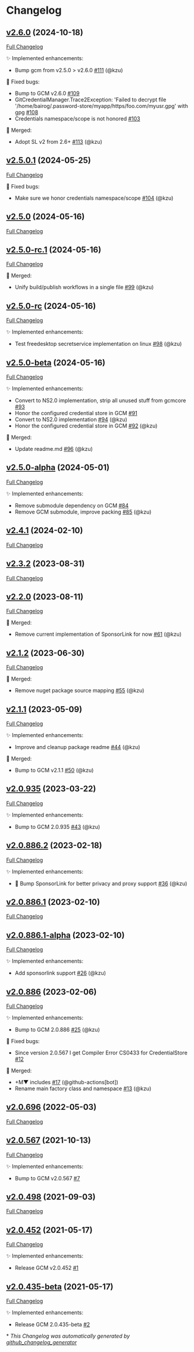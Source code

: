 # Changelog

## [v2.6.0](https://github.com/devlooped/CredentialManager/tree/v2.6.0) (2024-10-18)

[Full Changelog](https://github.com/devlooped/CredentialManager/compare/v2.5.0.1...v2.6.0)

:sparkles: Implemented enhancements:

- Bump gcm from v2.5.0 \> v2.6.0 [\#111](https://github.com/devlooped/CredentialManager/pull/111) (@kzu)

:bug: Fixed bugs:

- Bump to GCM v2.6.0 [\#109](https://github.com/devlooped/CredentialManager/issues/109)
- GitCredentialManager.Trace2Exception: 'Failed to decrypt file '/home/bairog/.password-store/myapp/https/foo.com/myusr.gpg' with gpg [\#108](https://github.com/devlooped/CredentialManager/issues/108)
- Credentials namespace/scope is not honored [\#103](https://github.com/devlooped/CredentialManager/issues/103)

:twisted_rightwards_arrows: Merged:

- Adopt SL v2 from 2.6+ [\#113](https://github.com/devlooped/CredentialManager/pull/113) (@kzu)

## [v2.5.0.1](https://github.com/devlooped/CredentialManager/tree/v2.5.0.1) (2024-05-25)

[Full Changelog](https://github.com/devlooped/CredentialManager/compare/v2.5.0...v2.5.0.1)

:bug: Fixed bugs:

- Make sure we honor credentials namespace/scope [\#104](https://github.com/devlooped/CredentialManager/pull/104) (@kzu)

## [v2.5.0](https://github.com/devlooped/CredentialManager/tree/v2.5.0) (2024-05-16)

[Full Changelog](https://github.com/devlooped/CredentialManager/compare/v2.5.0-rc.1...v2.5.0)

## [v2.5.0-rc.1](https://github.com/devlooped/CredentialManager/tree/v2.5.0-rc.1) (2024-05-16)

[Full Changelog](https://github.com/devlooped/CredentialManager/compare/v2.5.0-rc...v2.5.0-rc.1)

:twisted_rightwards_arrows: Merged:

- Unify build/publish workflows in a single file [\#99](https://github.com/devlooped/CredentialManager/pull/99) (@kzu)

## [v2.5.0-rc](https://github.com/devlooped/CredentialManager/tree/v2.5.0-rc) (2024-05-16)

[Full Changelog](https://github.com/devlooped/CredentialManager/compare/v2.5.0-beta...v2.5.0-rc)

:sparkles: Implemented enhancements:

- Test freedesktop secretservice implementation on linux [\#98](https://github.com/devlooped/CredentialManager/pull/98) (@kzu)

## [v2.5.0-beta](https://github.com/devlooped/CredentialManager/tree/v2.5.0-beta) (2024-05-16)

[Full Changelog](https://github.com/devlooped/CredentialManager/compare/v2.5.0-alpha...v2.5.0-beta)

:sparkles: Implemented enhancements:

- Convert to NS2.0 implementation, strip all unused stuff from gcmcore [\#93](https://github.com/devlooped/CredentialManager/issues/93)
- Honor the configured credential store in GCM  [\#91](https://github.com/devlooped/CredentialManager/issues/91)
- Convert to NS2.0 implementation [\#94](https://github.com/devlooped/CredentialManager/pull/94) (@kzu)
- Honor the configured credential store in GCM [\#92](https://github.com/devlooped/CredentialManager/pull/92) (@kzu)

:twisted_rightwards_arrows: Merged:

- Update readme.md [\#96](https://github.com/devlooped/CredentialManager/pull/96) (@kzu)

## [v2.5.0-alpha](https://github.com/devlooped/CredentialManager/tree/v2.5.0-alpha) (2024-05-01)

[Full Changelog](https://github.com/devlooped/CredentialManager/compare/v2.4.1...v2.5.0-alpha)

:sparkles: Implemented enhancements:

- Remove submodule dependency on GCM [\#84](https://github.com/devlooped/CredentialManager/issues/84)
- Remove GCM submodule, improve packing [\#85](https://github.com/devlooped/CredentialManager/pull/85) (@kzu)

## [v2.4.1](https://github.com/devlooped/CredentialManager/tree/v2.4.1) (2024-02-10)

[Full Changelog](https://github.com/devlooped/CredentialManager/compare/v2.3.2...v2.4.1)

## [v2.3.2](https://github.com/devlooped/CredentialManager/tree/v2.3.2) (2023-08-31)

[Full Changelog](https://github.com/devlooped/CredentialManager/compare/v2.2.0...v2.3.2)

## [v2.2.0](https://github.com/devlooped/CredentialManager/tree/v2.2.0) (2023-08-11)

[Full Changelog](https://github.com/devlooped/CredentialManager/compare/v2.1.2...v2.2.0)

:twisted_rightwards_arrows: Merged:

- Remove current implementation of SponsorLink for now [\#61](https://github.com/devlooped/CredentialManager/pull/61) (@kzu)

## [v2.1.2](https://github.com/devlooped/CredentialManager/tree/v2.1.2) (2023-06-30)

[Full Changelog](https://github.com/devlooped/CredentialManager/compare/v2.1.1...v2.1.2)

:twisted_rightwards_arrows: Merged:

- Remove nuget package source mapping [\#55](https://github.com/devlooped/CredentialManager/pull/55) (@kzu)

## [v2.1.1](https://github.com/devlooped/CredentialManager/tree/v2.1.1) (2023-05-09)

[Full Changelog](https://github.com/devlooped/CredentialManager/compare/v2.0.935...v2.1.1)

:sparkles: Implemented enhancements:

- Improve and cleanup package readme [\#44](https://github.com/devlooped/CredentialManager/pull/44) (@kzu)

:twisted_rightwards_arrows: Merged:

- Bump to GCM v2.1.1 [\#50](https://github.com/devlooped/CredentialManager/pull/50) (@kzu)

## [v2.0.935](https://github.com/devlooped/CredentialManager/tree/v2.0.935) (2023-03-22)

[Full Changelog](https://github.com/devlooped/CredentialManager/compare/v2.0.886.2...v2.0.935)

:sparkles: Implemented enhancements:

- Bump to GCM 2.0.935 [\#43](https://github.com/devlooped/CredentialManager/pull/43) (@kzu)

## [v2.0.886.2](https://github.com/devlooped/CredentialManager/tree/v2.0.886.2) (2023-02-18)

[Full Changelog](https://github.com/devlooped/CredentialManager/compare/v2.0.886.1...v2.0.886.2)

:sparkles: Implemented enhancements:

- 💜 Bump SponsorLink for better privacy and proxy support [\#36](https://github.com/devlooped/CredentialManager/pull/36) (@kzu)

## [v2.0.886.1](https://github.com/devlooped/CredentialManager/tree/v2.0.886.1) (2023-02-10)

[Full Changelog](https://github.com/devlooped/CredentialManager/compare/v2.0.886.1-alpha...v2.0.886.1)

## [v2.0.886.1-alpha](https://github.com/devlooped/CredentialManager/tree/v2.0.886.1-alpha) (2023-02-10)

[Full Changelog](https://github.com/devlooped/CredentialManager/compare/v2.0.886...v2.0.886.1-alpha)

:sparkles: Implemented enhancements:

- Add sponsorlink support [\#26](https://github.com/devlooped/CredentialManager/pull/26) (@kzu)

## [v2.0.886](https://github.com/devlooped/CredentialManager/tree/v2.0.886) (2023-02-06)

[Full Changelog](https://github.com/devlooped/CredentialManager/compare/v2.0.696...v2.0.886)

:sparkles: Implemented enhancements:

- Bump to GCM 2.0.886 [\#25](https://github.com/devlooped/CredentialManager/pull/25) (@kzu)

:bug: Fixed bugs:

- Since version 2.0.567 I get Compiler Error CS0433 for CredentialStore [\#12](https://github.com/devlooped/CredentialManager/issues/12)

:twisted_rightwards_arrows: Merged:

- +M▼ includes [\#17](https://github.com/devlooped/CredentialManager/pull/17) (@github-actions[bot])
- Rename main factory class and namespace [\#13](https://github.com/devlooped/CredentialManager/pull/13) (@kzu)

## [v2.0.696](https://github.com/devlooped/CredentialManager/tree/v2.0.696) (2022-05-03)

[Full Changelog](https://github.com/devlooped/CredentialManager/compare/v2.0.567...v2.0.696)

## [v2.0.567](https://github.com/devlooped/CredentialManager/tree/v2.0.567) (2021-10-13)

[Full Changelog](https://github.com/devlooped/CredentialManager/compare/v2.0.498...v2.0.567)

:sparkles: Implemented enhancements:

- Bump to GCM v2.0.567 [\#7](https://github.com/devlooped/CredentialManager/issues/7)

## [v2.0.498](https://github.com/devlooped/CredentialManager/tree/v2.0.498) (2021-09-03)

[Full Changelog](https://github.com/devlooped/CredentialManager/compare/v2.0.452...v2.0.498)

## [v2.0.452](https://github.com/devlooped/CredentialManager/tree/v2.0.452) (2021-05-17)

[Full Changelog](https://github.com/devlooped/CredentialManager/compare/v2.0.435-beta...v2.0.452)

:sparkles: Implemented enhancements:

- Release GCM v2.0.452 [\#1](https://github.com/devlooped/CredentialManager/issues/1)

## [v2.0.435-beta](https://github.com/devlooped/CredentialManager/tree/v2.0.435-beta) (2021-05-17)

[Full Changelog](https://github.com/devlooped/CredentialManager/compare/c693dc0279647d858c11e134201fe75a739f0cdf...v2.0.435-beta)

:sparkles: Implemented enhancements:

- Release GCM 2.0.435-beta [\#2](https://github.com/devlooped/CredentialManager/issues/2)



\* *This Changelog was automatically generated by [github_changelog_generator](https://github.com/github-changelog-generator/github-changelog-generator)*

